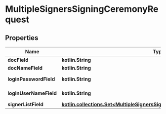 
# MultipleSignersSigningCeremonyRequest

## Properties
Name | Type | Description | Notes
------------ | ------------- | ------------- | -------------
**docField** | **kotlin.String** |  | 
**docNameField** | **kotlin.String** |  | 
**loginPasswordField** | **kotlin.String** | User&#39;s password. | 
**loginUserNameField** | **kotlin.String** | User&#39;s username. | 
**signerListField** | [**kotlin.collections.Set&lt;MultipleSignersSigningCeremonyRequestSignerListField&gt;**](MultipleSignersSigningCeremonyRequestSignerListField.md) |  | 



